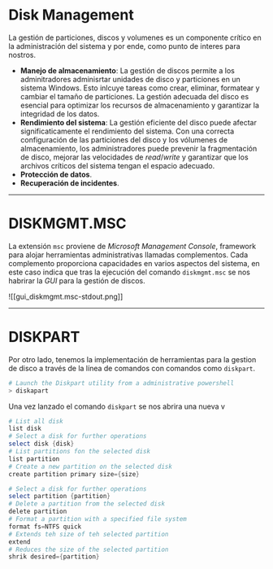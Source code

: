 # Disk Management

La gestión de particiones, discos y volumenes es un componente crítico en la administración del sistema y por ende, como punto de interes para nostros.

- **Manejo de almacenamiento**: La gestión de discos permite a los adminitradores adminisrtar unidades de disco y particiones en un sistema Windows. Esto inlcuye tareas como crear, eliminar, formatear y cambiar el tamaño de particiones. La gestión adecuada del disco es esencial para optimizar los recursos de almacenamiento y garantizar la integridad de los datos.
- **Rendimiento del sistema**: La gestión eficiente del disco puede afectar significaticamente el rendimiento del sistema. Con una correcta configuración de las particiones del disco y los vólumenes de almacenamiento, los administradores puede prevenir la fragmentación de disco, mejorar las velocidades de *read*/*write* y garantizar que los archivos críticos del sistema tengan el espacio adecuado.
- **Protección de datos**. 
- **Recuperación de incidentes**. 

----
# DISKMGMT.MSC

La extensión `msc` proviene de *Microsoft Management Console*, framework para alojar herramientas administrativas llamadas complementos. Cada complemento proporciona capacidades en varios aspectos del sistema, en este caso indica que tras la ejecución del comando `diskmgmt.msc` se nos habrirar la *GUI* para la gestión de discos.

![[gui_diskmgmt.msc-stdout.png]]

---
# DISKPART

Por otro lado, tenemos la implementación de herramientas para la gestion de disco a través de la línea de comandos con comandos como `diskpart`. 

```powershell
# Launch the Diskpart utility from a administrative powershell
> diskapart
```

Una vez lanzado el comando `diskpart` se nos abrira una nueva v

```powershell
# List all disk
list disk
# Select a disk for further operations
select disk {disk}
# List partitions fon the selected disk
list partition
# Create a new partition on the selected disk
create partition primary size={size}

# Select a disk for further operations
select partition {partition}
# Delete a partition from the selected disk
delete partition
# Format a partition with a specified file system
format fs=NTFS quick
# Extends teh size of teh selected partition
extend
# Reduces the size of the selected partition
shrik desired={partition}
```